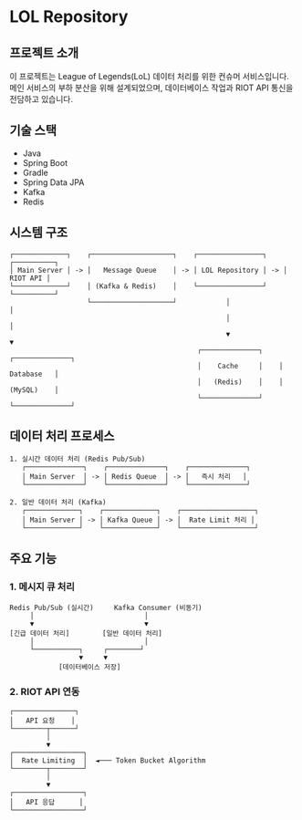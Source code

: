 # LOL Repository

## 프로젝트 소개
이 프로젝트는 League of Legends(LoL) 데이터 처리를 위한 컨슈머 서비스입니다. 메인 서비스의 부하 분산을 위해 설계되었으며, 
데이터베이스 작업과 RIOT API 통신을 전담하고 있습니다.

## 기술 스택
- Java
- Spring Boot
- Gradle
- Spring Data JPA
- Kafka
- Redis

## 시스템 구조
```
┌─────────────┐    ┌────────────────────┐    ┌────────────────┐    ┌──────────┐
│ Main Server │ -> │   Message Queue    │ -> │ LOL Repository │ -> │ RIOT API │
└─────────────┘    │ (Kafka & Redis)    │    └────────────────┘    └──────────┘
                   └────────────────────┘            │                    │
                                                     │                    │
                                                     ▼                    ▼
                                              ┌──────────────┐    ┌──────────────┐
                                              │    Cache     │    │   Database   │
                                              │   (Redis)    │    │   (MySQL)    │
                                              └──────────────┘    └──────────────┘
```

## 데이터 처리 프로세스
```
1. 실시간 데이터 처리 (Redis Pub/Sub)
   ┌──────────────┐    ┌──────────────┐    ┌──────────────┐
   │ Main Server  │ -> │ Redis Queue  │ -> │   즉시 처리   │
   └──────────────┘    └──────────────┘    └──────────────┘

2. 일반 데이터 처리 (Kafka)
   ┌─────────────┐    ┌─────────────┐    ┌──────────────────┐
   │ Main Server │ -> │ Kafka Queue │ -> │  Rate Limit 처리 │
   └─────────────┘    └─────────────┘    └──────────────────┘
```

## 주요 기능

### 1. 메시지 큐 처리
```
Redis Pub/Sub (실시간)     Kafka Consumer (비동기)
     │                           │
     ▼                           ▼
[긴급 데이터 처리]        [일반 데이터 처리]
     │                           │
     └───────────┐     ┌────────┘
                 ▼     ▼
            [데이터베이스 저장]
```

### 2. RIOT API 연동
```
┌───────────────┐
│   API 요청    │
└────────┬──────┘
         │
         ▼
┌─────────────────┐
│  Rate Limiting  │  ◄─── Token Bucket Algorithm
└────────┬────────┘
         │
         ▼
┌─────────────────┐
│   API 응답      │
└─────────────────┘
```

